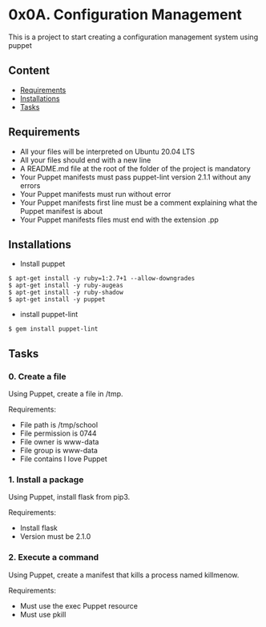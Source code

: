 # 0x0A. Configuration Management

This is a project to start creating a configuration management system using puppet


## Content
- [Requirements](#requirements)
- [Installations](#installations)
- [Tasks](#tasks)

## Requirements
- All your files will be interpreted on Ubuntu 20.04 LTS
- All your files should end with a new line
- A README.md file at the root of the folder of the project is mandatory
- Your Puppet manifests must pass puppet-lint version 2.1.1 without any errors
- Your Puppet manifests must run without error
- Your Puppet manifests first line must be a comment explaining what the Puppet manifest is about
- Your Puppet manifests files must end with the extension .pp

## Installations
- Install puppet

```
$ apt-get install -y ruby=1:2.7+1 --allow-downgrades
$ apt-get install -y ruby-augeas
$ apt-get install -y ruby-shadow
$ apt-get install -y puppet
```

- install puppet-lint
```
$ gem install puppet-lint
```

## Tasks
### 0. Create a file

Using Puppet, create a file in /tmp.

Requirements:

- File path is /tmp/school
- File permission is 0744
- File owner is www-data
- File group is www-data
- File contains I love Puppet


### 1. Install a package
Using Puppet, install flask from pip3.

Requirements:

- Install flask
- Version must be 2.1.0


### 2. Execute a command
Using Puppet, create a manifest that kills a process named killmenow.

Requirements:

- Must use the exec Puppet resource
- Must use pkill